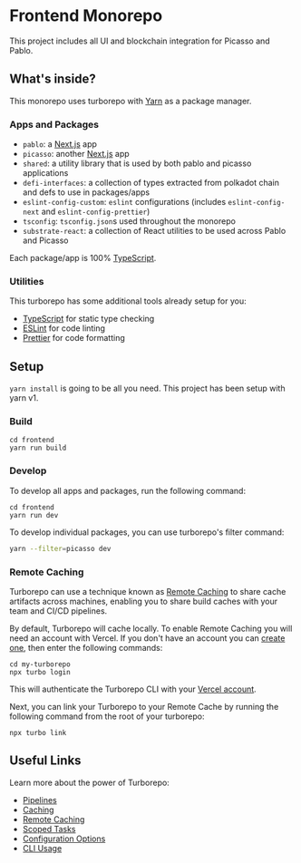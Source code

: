 # Frontend Monorepo
This project includes all UI and blockchain integration for Picasso and Pablo.

## What's inside?

This monorepo uses turborepo with [Yarn](https://classic.yarnpkg.com/lang/en/) as a package manager.

### Apps and Packages

- `pablo`: a [Next.js](https://nextjs.org) app
- `picasso`: another [Next.js](https://nextjs.org) app
- `shared`: a utility library that is used by both pablo and picasso applications
- `defi-interfaces`: a collection of types extracted from polkadot chain and defs to use in packages/apps
- `eslint-config-custom`: `eslint` configurations (includes `eslint-config-next` and `eslint-config-prettier`)
- `tsconfig`: `tsconfig.json`s used throughout the monorepo
- `substrate-react`: a collection of React utilities to be used across Pablo and Picasso

Each package/app is 100% [TypeScript](https://www.typescriptlang.org/).

### Utilities

This turborepo has some additional tools already setup for you:

- [TypeScript](https://www.typescriptlang.org/) for static type checking
- [ESLint](https://eslint.org/) for code linting
- [Prettier](https://prettier.io) for code formatting

## Setup
`yarn install` is going to be all you need. This project has been setup with yarn v1.
### Build

```
cd frontend
yarn run build
```

### Develop

To develop all apps and packages, run the following command:

```
cd frontend
yarn run dev
```

To develop individual packages, you can use turborepo's filter command:

```bash
yarn --filter=picasso dev
```

### Remote Caching

Turborepo can use a technique known as [Remote Caching](https://turborepo.org/docs/core-concepts/remote-caching) to share cache artifacts across machines, enabling you to share build caches with your team and CI/CD pipelines.

By default, Turborepo will cache locally. To enable Remote Caching you will need an account with Vercel. If you don't have an account you can [create one](https://vercel.com/signup), then enter the following commands:

```
cd my-turborepo
npx turbo login
```

This will authenticate the Turborepo CLI with your [Vercel account](https://vercel.com/docs/concepts/personal-accounts/overview).

Next, you can link your Turborepo to your Remote Cache by running the following command from the root of your turborepo:

```
npx turbo link
```

## Useful Links

Learn more about the power of Turborepo:

- [Pipelines](https://turborepo.org/docs/core-concepts/pipelines)
- [Caching](https://turborepo.org/docs/core-concepts/caching)
- [Remote Caching](https://turborepo.org/docs/core-concepts/remote-caching)
- [Scoped Tasks](https://turborepo.org/docs/core-concepts/scopes)
- [Configuration Options](https://turborepo.org/docs/reference/configuration)
- [CLI Usage](https://turborepo.org/docs/reference/command-line-reference)
